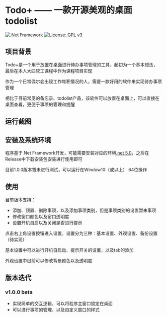 # Todo+ —— 一款开源美观的桌面todolist

![.Net Framework](https://img.shields.io/badge/.net-5.0-blue)
[![License: GPL v3](https://img.shields.io/badge/License-GPLv3-blue.svg)](https://www.gnu.org/licenses/gpl-3.0)

## 项目背景

Todo+是一个用于放置在桌面进行待办事项管理的工具，起初为一个基本想法，最后在本人大四软工课程中作为课程项目实现

作为一个日常偶尔会出现工作堆积情况的人，需要一款好用的软件来实现待办事项管理

相比于目前常见的备忘录、todolist产品，该软件可以放置在桌面上，可以直接在桌面查看，更便于事项的管理和提醒

## 运行截图



## 安装及系统环境

程序基于.Net Framework开发，可能需要安装对应的环境[.net 5.0](https://dotnet.microsoft.com/download/dotnet/5.0)，之后在Release中下载安装包安装进行使用即可

目前1.0.0版本暂未进行测试，可以运行在Window10（或以上） 64位操作

## 使用

目前版本支持：

* 添加、顶置、删除事项，以及添加事项类别，但是事项类别的设置暂未事项
* 修改窗口颜色以及窗口透明度
* 设置开机自启以及关闭是否进行提示

点击右上角设置按钮进入设置，设置分为三种：基本设置、外观设置、备份设置（待实现）

基本设置中可以进行开机自启动、提示开关的设置，以及tab的添加

外观设置中目前可以修改背景颜色以及透明度

## 版本迭代

### v1.0.0 beta

* 实现简单的交互逻辑，可以将程序主窗口锁定在桌面
* 可以进行事项的管理，以及自定义窗口的样式

